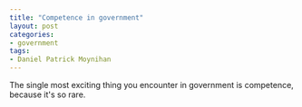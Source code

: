 ```yaml
---
title: "Competence in government"
layout: post
categories:
- government
tags:
- Daniel Patrick Moynihan
---
```


The single most exciting thing you encounter in government is competence, because it's so rare.